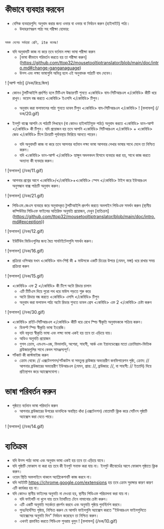 # কীভাবে ব্যবহার করবেন

- বেসিক ব্যবহারগুলি: অনুবাদ করার জন্য ওভার বা ওভার বা নির্বাচন করুন (হাইলাইট) পাঠ্য।
  - উদাহরণস্বরূপ পাঠ্য সহ পরীক্ষা হোভার:
```console

সমস্ত দেশের সর্বহারা শ্রেণি, ite ক্যবদ্ধ!
```

  - যদি অনুবাদটি কাজ না করে তবে বর্তমান লক্ষ্য ভাষা পরীক্ষা করুন
    - [ভাষা কীভাবে পরিবর্তন করতে হয় তা পরীক্ষা করুন] (https://github.com/ttop32/mousetooltiptranslator/blob/main/doc/intro.md#change-ganganaguage)
    - উত্স এবং লক্ষ্য ভাষাগুলি অভিন্ন হলে এই অনুবাদক পাঠ্যটি বাদ দেবেন।

! [আল্ট পাঠ্য] (/ডক/রিগ্রে.জিফ)

- কোনও টুলটিআইপি প্রদর্শিত হলে টিটিএস উচ্চারণটি শুনতে <কেবিডি> বাম-সিটিআরএল </কেবিডি> কীটি ধরে রাখুন। ভয়েস বন্ধ করতে <কেবিডি> ইএসসি </কেবিডি> টিপুন।
  - অনুবাদ করা ফলাফলের পাঠ্য শুনতে ডাবল টিপুন <কেবিডি> বাম-সিটিআরএল </কেবিডি>
! [ফলাফল] (/ডক/20.gif)

- ইনপুট বাক্সে আপনি যে পাঠ্যটি লিখছেন (বা কোনও হাইলাইটযুক্ত পাঠ্য) অনুবাদ করতে <কেবিডি> ডান-আল্ট </কেবিডি> কী টিপুন। যদি প্রয়োজন হয় তবে আপনি <কেবিডি> সিটিআরএল </কেবিডি> + <কেবিডি> জেড </কেবিডি> টিপে ক্রিয়াটি পূর্বাবস্থায় ফিরিয়ে আনতে পারেন।
  - যদি অনুবাদটি কাজ না করে তবে আপনার বর্তমান লক্ষ্য ভাষা আপনার লেখার ভাষার সাথে মেলে তা নিশ্চিত করুন।
  - যদি <কেবিডি> ডান-আল্ট </কেবিডি> হ্যাঙ্গুল অদলবদল হিসাবে ব্যবহার করা হয়,
সাথে কাজ করতে অন্যান্য কী ব্যবহার করুন।

! [ফলাফল] (/ডক/11.gif)

- আপনার প্রশ্নের আগে <কেবিডি>/</কেবিডি>+<কেবিডি> স্পেস </কেবিডি> টাইপ করে ইউআরএল অনুসন্ধান বাক্স পাঠ্যটি অনুবাদ করুন।

! [ফলাফল] (/ডক/21.gif)

- পিডিএফ.জেএস ব্যবহার করে অনুবাদকৃত টুলটিআইপি প্রদর্শন করতে অনলাইন পিডিএফ সমর্থন করুন (স্থানীয় কম্পিউটার পিডিএফ ফাইলের অতিরিক্ত অনুমতি প্রয়োজন, দেখুন [ব্যতিক্রম] (https://github.com/ttop32/mousetooltiptranslator/blob/main/doc/intro.md#exception))

! [ফলাফল] (/ডক/12.gif)

- ইউটিউব ভিডিওগুলির জন্য দ্বৈত সাবটাইটেলগুলি সমর্থন করুন।

! [ফলাফল] (/ডক/16.gif)

- প্রক্রিয়া ওসিআর যখন <কেবিডি> বাম-শিফ্ট </kbd> কী + মাউসকে একটি চিত্রের উপরে (যেমন, মঙ্গা) ধরে রাখার সময় প্রক্রিয়া করুন

! [ফলাফল] (/ডক/15.gif)

- <কেবিডি> এফ 2 </কেবিডি> কী টিপে অটো রিডার চালান
  - এটি টিটিএস দিয়ে পুরো পথ ধরে মাউস পড়তে শুরু করে
  - অটো রিডার বন্ধ করতে <কেবিডি> এসসি </কেবিডি> টিপুন
  - অনুবাদ করা ফলাফল পাঠ্য অটো রিডার শুনতে ডাবল প্রেস <কেবিডি> এফ 2 </কেবিডি> চেষ্টা করুন

! [ফলাফল] (/ডক/30.gif)

- <কেবিডি> রাইট-সিটিআরএল </কেবিডি> কীটি ধরে রেখে স্পিচ স্বীকৃতি অনুবাদককে সক্রিয় করুন।
  - ডিফল্ট স্পিচ স্বীকৃতি ভাষা ইংরেজি।
  - যদি বক্তৃতা স্বীকৃতি ভাষা এবং লক্ষ্য ভাষা একই হয় তবে তা এড়িয়ে যায়।
  - অডিও অনুমতি প্রয়োজন
  - গুগল ক্রোম, এমএস-এজ, ভিভালডি, অপেরা, সাহসী, আর্ক এবং ইয়ানডেক্সের মতো ক্রোমিয়াম-ভিত্তিক ব্রাউজারগুলির সাথে কেবল সামঞ্জস্যপূর্ণ।
- শর্টকাট কী কাস্টমাইজ করুন
  - ক্রোম থেকে: // এক্সটেনশনস/শর্টকাটস বা সমতুল্য ব্রাউজার অভ্যন্তরীণ কনফিগারেশন পৃষ্ঠা, ক্রোম: // আপনার ব্রাউজারের অভ্যন্তরীণ ইউআরএল (যেমন, প্রান্ত: //, ব্রাউজার: //, বা সাহসী: // ইত্যাদি) দিয়ে প্রতিস্থাপন করে অ্যাক্সেসযোগ্য।
# ভাষা পরিবর্তন করুন
- পৃষ্ঠাতে বর্তমান ভাষা পরিবর্তন করুন
  - আপনার ব্রাউজারের উপরের ডানদিকে অবস্থিত ধাঁধা (এক্সটেনশন) বোতামটি ক্লিক করে সেটিংস পৃষ্ঠাটি অ্যাক্সেস করা যেতে পারে।

! [ফলাফল] (/ডক/14.gif)


# ব্যতিক্রম

- যদি উত্স পাঠ্য ভাষা এবং অনুবাদ ভাষা একই হয় তবে তা এড়িয়ে যাবে।
- যদি পৃষ্ঠাটি ফোকাস না করা হয় তবে কী ইনপুট সনাক্ত করা যায় না।
ইনপুট কীবোর্ডের আগে ফোকাস পৃষ্ঠাতে ক্লিক করুন।
- ওয়েব স্থিতি অফলাইনে থাকলে অ্যাপ্লিকেশনটি কাজ করবে না।
- যদি সাইটটি <https://chrome.google.com/extensions> হয় তবে ক্রোম সুরক্ষার কারণ কারণ এটি কার্যকর হয় না।
- যদি কোনও স্থানীয় ফাইলের অনুমতি না দেওয়া হয়, স্থানীয় পিডিএফ পরিচালনা করা যায় না।
  - যদি ফাইলটি না খুলে যায় তবে ট্যাবটিতে টেনে নামানোর চেষ্টা করুন।
  - এটি একটি অনুমতি সতর্কতা প্রদর্শন করবে এবং অনুমতি পৃষ্ঠায় পুনর্নির্দেশ করবে।
  - পুনঃনির্দেশিত পৃষ্ঠায়, নিশ্চিত করুন যে আপনি ফাইলগুলি অ্যাক্সেস করতে "ইউআরএল ফাইলগুলিতে অ্যাক্সেসের অনুমতি দিন" নির্বাচন করেছেন তা নিশ্চিত করুন।
  - এখনই প্রভাবিত করতে পিডিএফ পুনরায় খুলুন
! [ফলাফল] (/ডক/10.gif)